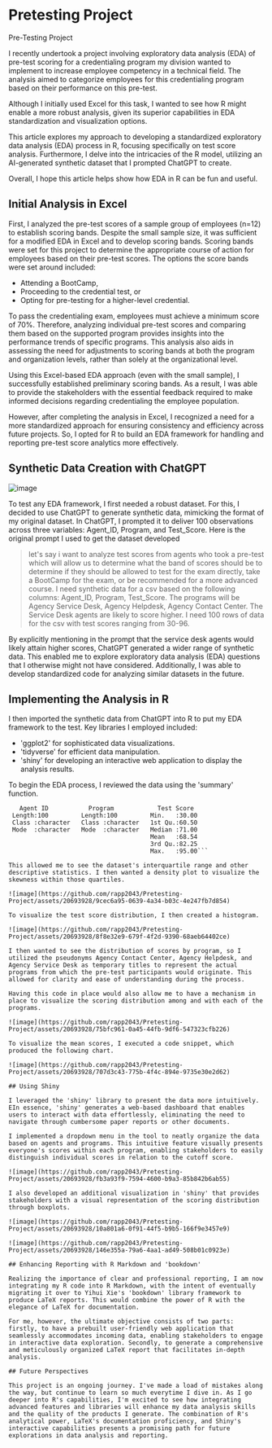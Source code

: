 # Pretesting Project
Pre-Testing Project 

I recently undertook a project involving exploratory data analysis (EDA) of pre-test scoring for a credentialing program my division wanted to implement to increase employee competency in a technical field. The analysis aimed to categorize employees for this credentialing program based on their performance on this pre-test. 

Although I initially used Excel for this task, I wanted to see how R might enable a more robust analysis, given its superior capabilities in EDA standardization and visualization options. 

This article explores my approach to developing a standardized exploratory data analysis (EDA) process in R, focusing specifically on test score analysis. Furthermore, I delve into the intricacies of the R model, utilizing an AI-generated synthetic dataset that I prompted ChatGPT to create. 

Overall, I hope this article helps show how EDA in R can be fun and useful. 

## Initial Analysis in Excel
First, I analyzed the pre-test scores of a sample group of employees (n=12) to establish scoring bands. Despite the small sample size, it was sufficient for a modified EDA in Excel and to develop scoring bands. Scoring bands were set for this project to determine the appropriate course of action for employees based on their pre-test scores. The options the score bands were set around included: 

- Attending a BootCamp, 
- Proceeding to the credential test, or 
- Opting for pre-testing for a higher-level credential.

To pass the credentialing exam, employees must achieve a minimum score of 70%. Therefore, analyzing individual pre-test scores and comparing them based on the supported program provides insights into the performance trends of specific programs. This analysis also aids in assessing the need for adjustments to scoring bands at both the program and organization levels, rather than solely at the organizational level.

Using this Excel-based EDA approach (even with the small sample), I successfully established preliminary scoring bands. As a result, I was able to provide the stakeholders with the essential feedback required to make informed decisions regarding credentialing the employee population.

However, after completing the analysis in Excel, I recognized a need for a more standardized approach for ensuring consistency and efficiency across future projects. So, I opted for R to build an EDA framework for handling and reporting pre-test score analytics more effectively.

## Synthetic Data Creation with ChatGPT

![image](https://github.com/rapp2043/Pretesting-Project/assets/20693928/84d9f4d0-fbc1-423e-a9e9-61b5f1c1f500)

To test any EDA framework, I first needed a robust dataset. For this, I decided to use ChatGPT to generate synthetic data, mimicking the format of my original dataset. In ChatGPT, I prompted it to deliver 100 observations across three variables: Agent_ID, Program, and Test_Score. Here is the original prompt I used to get the dataset developed

> let's say i want to analyze test scores from agents who took a pre-test which will allow us to determine what the band of scores should be to determine if they should be allowed to test for the exam directly, take a BootCamp for the exam, or be recommended for a more advanced course. I need synthetic data for a csv based on the following columns: Agent_ID, Program, Test_Score. The programs will be Agency Service Desk,  Agency Helpdesk, Agency Contact Center. The Service Desk agents are likely to score higher. I need 100 rows of data for the csv with test scores ranging from 30-96.

By explicitly mentioning in the prompt that the service desk agents would likely attain higher scores, ChatGPT generated a wider range of synthetic data. This enabled me to explore exploratory data analysis (EDA) questions that I otherwise might not have considered. Additionally, I was able to develop standardized code for analyzing similar datasets in the future.

## Implementing the Analysis in R

I then imported the synthetic data from ChatGPT into R to put my EDA framework to the test. Key libraries I employed included:
- 'ggplot2' for sophisticated data visualizations.
- 'tidyverse' for efficient data manipulation.
- 'shiny' for developing an interactive web application to display the analysis results.

To begin the EDA process, I reviewed the data using the 'summary' function. 

```> summary(data)
   Agent ID           Program            Test Score   
 Length:100         Length:100         Min.   :30.00  
 Class :character   Class :character   1st Qu.:60.50  
 Mode  :character   Mode  :character   Median :71.00  
                                       Mean   :68.54  
                                       3rd Qu.:82.25  
                                       Max.   :95.00``` 

This allowed me to see the dataset's interquartile range and other descriptive statistics. I then wanted a density plot to visualize the skewness within those quartiles. 

![image](https://github.com/rapp2043/Pretesting-Project/assets/20693928/9cec6a95-0639-4a34-b03c-4e247fb7d854)

To visualize the test score distribution, I then created a histogram.

![image](https://github.com/rapp2043/Pretesting-Project/assets/20693928/8f8e32e9-679f-4f2d-9390-68aeb64402ce)

I then wanted to see the distribution of scores by program, so I utilized the pseudonyms Agency Contact Center, Agency Helpdesk, and Agency Service Desk as temporary titles to represent the actual programs from which the pre-test participants would originate. This allowed for clarity and ease of understanding during the process.

Having this code in place would also allow me to have a mechanism in place to visualize the scoring distribution among and with each of the programs.

![image](https://github.com/rapp2043/Pretesting-Project/assets/20693928/75bfc961-0a45-44fb-9df6-547323cfb226)

To visualize the mean scores, I executed a code snippet, which produced the following chart.

![image](https://github.com/rapp2043/Pretesting-Project/assets/20693928/707d3c43-775b-4f4c-894e-9735e30e2d62)

## Using Shiny

I leveraged the 'shiny' library to present the data more intuitively. EIn essence, 'shiny' generates a web-based dashboard that enables users to interact with data effortlessly, eliminating the need to navigate through cumbersome paper reports or other documents.

I implemented a dropdown menu in the tool to neatly organize the data based on agents and programs. This intuitive feature visually presents everyone's scores within each program, enabling stakeholders to easily distinguish individual scores in relation to the cutoff score.

![image](https://github.com/rapp2043/Pretesting-Project/assets/20693928/fb3a93f9-7594-4600-b9a3-85b842b6ab55)

I also developed an additional visualization in 'shiny' that provides stakeholders with a visual representation of the scoring distribution through boxplots.

![image](https://github.com/rapp2043/Pretesting-Project/assets/20693928/10a801a6-0f91-44f5-b9b5-166f9e3457e9)

![image](https://github.com/rapp2043/Pretesting-Project/assets/20693928/146e355a-79a6-4aa1-ad49-508b01c0923e)

## Enhancing Reporting with R Markdown and 'bookdown'

Realizing the importance of clear and professional reporting, I am now integrating my R code into R Markdown, with the intent of eventually migrating it over to Yihui Xie's 'bookdown' library framework to produce LaTeX reports. This would combine the power of R with the elegance of LaTeX for documentation.

For me, however, the ultimate objective consists of two parts: firstly, to have a prebuilt user-friendly web application that seamlessly accommodates incoming data, enabling stakeholders to engage in interactive data exploration. Secondly, to generate a comprehensive and meticulously organized LaTeX report that facilitates in-depth analysis.

## Future Perspectives

This project is an ongoing journey. I've made a load of mistakes along the way, but continue to learn so much everytime I dive in. As I go deeper into R's capabilities, I'm excited to see how integrating advanced features and libraries will enhance my data analysis skills and the quality of the products I generate. The combination of R's analytical power, LaTeX's documentation proficiency, and Shiny's interactive capabilities presents a promising path for future explorations in data analysis and reporting.






